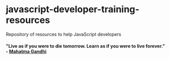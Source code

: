 # javascript-developer-training-resources
Repository of resources to help JavaScript developers



#### "Live as if you were to die tomorrow. Learn as if you were to live forever." - [Mahatma Gandhi](https://www.brainyquote.com/topics/learning)
